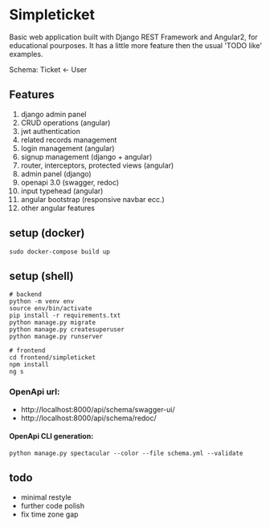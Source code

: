 # Simpleticket

Basic web application built with Django REST Framework and Angular2, for educational pourposes. It has a little more feature then the usual 'TODO like' examples.

Schema: Ticket <- User

## Features

1. django admin panel
2. CRUD operations (angular)
3. jwt authentication
4. related records management
5. login management (angular)
6. signup management (django + angular)
7. router, interceptors, protected views (angular)
8. admin panel (django)
9. openapi 3.0 (swagger, redoc)
10. input typehead (angular)
11. angular bootstrap (responsive navbar ecc.)
12. other angular features


## setup (docker)
```
sudo docker-compose build up
```
## setup (shell)

```
# backend
python -m venv env 
source env/bin/activate
pip install -r requirements.txt
python manage.py migrate
python manage.py createsuperuser
python manage.py runserver

# frontend
cd frontend/simpleticket
npm install
ng s

```

### OpenApi url:
- http://localhost:8000/api/schema/swagger-ui/
- http://localhost:8000/api/schema/redoc/


#### OpenApi CLI generation: 
```
python manage.py spectacular --color --file schema.yml --validate
```


## todo
- minimal restyle
- further code polish
- fix time zone gap